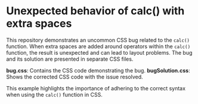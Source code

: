 # Unexpected behavior of calc() with extra spaces

This repository demonstrates an uncommon CSS bug related to the `calc()` function.  When extra spaces are added around operators within the `calc()` function, the result is unexpected and can lead to layout problems. The bug and its solution are presented in separate CSS files.

**bug.css**: Contains the CSS code demonstrating the bug.
**bugSolution.css**: Shows the corrected CSS code with the issue resolved.

This example highlights the importance of adhering to the correct syntax when using the `calc()` function in CSS.